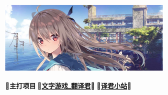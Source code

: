 ![](img/4k-anime-girls-galgame-720p_结果.jpg)
## 👋主打项目 🚀[文字游戏_翻译君](https://github.com/sh2288/transer)🚀 🚀[译君小站](https://fyj.2288666.xyz/)🚀

<!--
**sh2288/sh2288** is a ✨ _special_ ✨ repository because its `README.md` (this file) appears on your GitHub profile.

Here are some ideas to get you started:

- 🔭 I’m currently working on ...
- 🌱 I’m currently learning ...
- 👯 I’m looking to collaborate on ...
- 🤔 I’m looking for help with ...
- 💬 Ask me about ...
- 📫 How to reach me: ...
- 😄 Pronouns: ...
- ⚡ Fun fact: ...
-->
